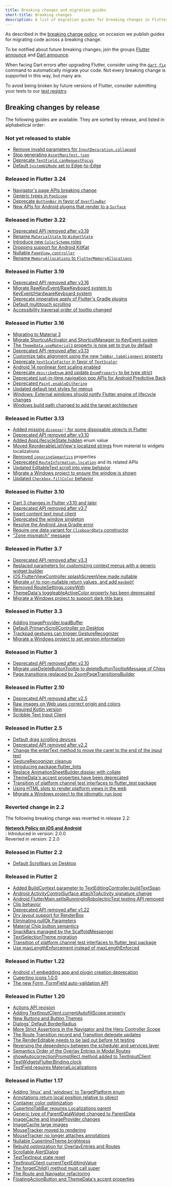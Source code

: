 ```yaml
---
title: Breaking changes and migration guides
short-title: Breaking changes
description: A list of migration guides for breaking changes in Flutter.
---
```


As described in the [breaking change policy][],
on occasion we publish guides
for migrating code across a breaking change.

To be notified about future breaking changes,
join the groups [Flutter announce][] and [Dart announce][].

When facing Dart errors after upgrading Flutter,
consider using the [`dart fix`][] command
to automatically migrate your code.
Not every breaking change is supported in this way,
but many are.

To avoid being broken by future versions of Flutter,
consider submitting your tests to our [test registry].

## Breaking changes by release

The following guides are available. They are sorted by
release, and listed in alphabetical order:

[breaking change policy]: /release/compatibility-policy
[Flutter announce]: {{site.groups}}/forum/#!forum/flutter-announce
[Dart announce]: {{site.groups}}/a/dartlang.org/g/announce
[`dart fix`]: /tools/flutter-fix
[test registry]: {{site.github}}/flutter/tests

### Not yet released to stable

* [Remove invalid parameters for `InputDecoration.collapsed`][]
* [Stop generating `AssetManifest.json`][]
* [Deprecate `TextField.canRequestFocus`][]
* [Default `SystemUiMode` set to Edge-to-Edge][]

[Remove invalid parameters for `InputDecoration.collapsed`]: /release/breaking-changes/input-decoration-collapsed
[Stop generating `AssetManifest.json`]: /release/breaking-changes/asset-manifest-dot-json
[Deprecate `TextField.canRequestFocus`]: /release/breaking-changes/can-request-focus
[Default `SystemUiMode` set to Edge-to-Edge]: /release/breaking-changes/default-systemuimode-edge-to-edge

<a id="released-in-flutter-324" aria-hidden="true"></a>
### Released in Flutter 3.24

* [Navigator's page APIs breaking change][]
* [Generic types in `PopScope`][]
* [Deprecate `ButtonBar` in favor of `OverflowBar`][]
* [New APIs for Android plugins that render to a `Surface`][]

[Navigator's page APIs breaking change]: /release/breaking-changes/navigator-and-page-api
[Generic types in `PopScope`]: /release/breaking-changes/popscope-with-result
[Deprecate `ButtonBar` in favor of `OverflowBar`]: /release/breaking-changes/deprecate-buttonbar
[New APIs for Android plugins that render to a `Surface`]: /release/breaking-changes/android-surface-plugins

<a id="released-in-flutter-322" aria-hidden="true"></a>
### Released in Flutter 3.22

* [Deprecated API removed after v3.19][]
* [Rename `MaterialState` to `WidgetState`][]
* [Introduce new `ColorScheme` roles][]
* [Dropping support for Android KitKat][]
* [Nullable `PageView.controller`][]
* [Rename `MemoryAllocations` to `FlutterMemoryAllocations`][]

[Deprecated API removed after v3.19]: /release/breaking-changes/3-19-deprecations
[Rename `MaterialState` to `WidgetState`]: /release/breaking-changes/material-state
[Introduce new `ColorScheme` roles]: /release/breaking-changes/new-color-scheme-roles
[Dropping support for Android KitKat]: /release/breaking-changes/android-kitkat-deprecation
[Nullable `PageView.controller`]: /release/breaking-changes/pageview-controller
[Rename `MemoryAllocations` to `FlutterMemoryAllocations`]: /release/breaking-changes/flutter-memory-allocations

<a id="released-in-flutter-319" aria-hidden="true"></a>
### Released in Flutter 3.19

* [Deprecated API removed after v3.16][]
* [Migrate RawKeyEvent/RawKeyboard system to KeyEvent/HardwareKeyboard system][]
* [Deprecate imperative apply of Flutter's Gradle plugins][]
* [Default multitouch scrolling][]
* [Accessibility traversal order of tooltip changed][]

[Deprecated API removed after v3.16]: /release/breaking-changes/3-16-deprecations
[Migrate RawKeyEvent/RawKeyboard system to KeyEvent/HardwareKeyboard system]: /release/breaking-changes/key-event-migration
[Deprecate imperative apply of Flutter's Gradle plugins]: /release/breaking-changes/flutter-gradle-plugin-apply
[Default multitouch scrolling]: /release/breaking-changes/multi-touch-scrolling
[Accessibility traversal order of tooltip changed]: /release/breaking-changes/tooltip-semantics-order

<a id="released-in-flutter-316" aria-hidden="true"></a>
### Released in Flutter 3.16

* [Migrating to Material 3][]
* [Migrate ShortcutActivator and ShortcutManager to KeyEvent system][]
* [The `ThemeData.useMaterial3` property is now set to true by default][]
* [Deprecated API removed after v3.13][]
* [Customize tabs alignment using the new `TabBar.tabAlignment` property][]
* [Deprecate `textScaleFactor` in favor of `TextScaler`][]
* [Android 14 nonlinear font scaling enabled][]
* [Deprecate `describeEnum` and update `EnumProperty` to be type strict][]
* [Deprecated just-in-time navigation pop APIs for Android Predictive Back][]
* [Deprecated `Paint.enableDithering`][]
* [Updated default text styles for menus][]
* [Windows: External windows should notify Flutter engine of lifecycle changes][]
* [Windows build path changed to add the target architecture][]

[Migrating to Material 3]: /release/breaking-changes/material-3-migration
[Migrate ShortcutActivator and ShortcutManager to KeyEvent system]: /release/breaking-changes/shortcut-key-event-migration
[The `ThemeData.useMaterial3` property is now set to true by default]: /release/breaking-changes/material-3-default
[Deprecated API removed after v3.13]: /release/breaking-changes/3-13-deprecations
[Customize tabs alignment using the new `TabBar.tabAlignment` property]: /release/breaking-changes/tab-alignment
[Deprecate `textScaleFactor` in favor of `TextScaler`]: /release/breaking-changes/deprecate-textscalefactor
[Android 14 nonlinear font scaling enabled]: /release/breaking-changes/android-14-nonlinear-text-scaling-migration
[Deprecate `describeEnum` and update `EnumProperty` to be type strict]: /release/breaking-changes/describe-enum
[Deprecated just-in-time navigation pop APIs for Android Predictive Back]: /release/breaking-changes/android-predictive-back
[Deprecated `Paint.enableDithering`]: /release/breaking-changes/paint-enableDithering
[Updated default text styles for menus]: /release/breaking-changes/menus-text-style
[Windows: External windows should notify Flutter engine of lifecycle changes]: /release/breaking-changes/win-lifecycle-process-function
[Windows build path changed to add the target architecture]: /release/breaking-changes/windows-build-architecture

<a id="released-in-flutter-313" aria-hidden="true"></a>
### Released in Flutter 3.13

* [Added missing `dispose()` for some disposable objects in Flutter][]
* [Deprecated API removed after v3.10][]
* [Added AppLifecycleState.hidden][] enum value
* [Moved ReorderableListView's localized strings][] from material to widgets localizations
* [Removed `ignoringSemantics`][] properties
* [Deprecated `RouteInformation.location`][] and its related APIs
* [Updated EditableText scroll into view behavior][]
* [Migrate a Windows project to ensure the window is shown][]
* [Updated `Checkbox.fillColor` behavior][]

[Added missing `dispose()` for some disposable objects in Flutter]: /release/breaking-changes/dispose
[Deprecated API removed after v3.10]: /release/breaking-changes/3-10-deprecations
[Added AppLifecycleState.hidden]: /release/breaking-changes/add-applifecyclestate-hidden
[Moved ReorderableListView's localized strings]: /release/breaking-changes/material-localized-strings
[Removed `ignoringSemantics`]: /release/breaking-changes/ignoringsemantics-migration
[Deprecated `RouteInformation.location`]: /release/breaking-changes/route-information-uri
[Updated EditableText scroll into view behavior]: /release/breaking-changes/editable-text-scroll-into-view
[Migrate a Windows project to ensure the window is shown]: /release/breaking-changes/windows-show-window-migration
[Updated `Checkbox.fillColor` behavior]: /release/breaking-changes/checkbox-fillColor

<a id="released-in-flutter-310" aria-hidden="true"></a>
### Released in Flutter 3.10

* [Dart 3 changes in Flutter v3.10 and later][]
* [Deprecated API removed after v3.7][]
* [Insert content text input client][]
* [Deprecated the window singleton][]
* [Resolve the Android Java Gradle error][]
* [Require one data variant for `ClipboardData` constructor][]
* ["Zone mismatch" message][]

[Dart 3 changes in Flutter v3.10 and later]: {{site.dart-site}}/resources/dart-3-migration
[Deprecated API removed after v3.7]: /release/breaking-changes/3-7-deprecations
[Insert Content Text Input Client]: /release/breaking-changes/insert-content-text-input-client
[Deprecated the window singleton]: /release/breaking-changes/window-singleton
[Resolve the Android Java Gradle error]: /release/breaking-changes/android-java-gradle-migration-guide
[Require one data variant for `ClipboardData` constructor]: /release/breaking-changes/clipboard-data-required
["Zone mismatch" message]: /release/breaking-changes/zone-errors

<a id="released-in-flutter-37" aria-hidden="true"></a>
### Released in Flutter 3.7

* [Deprecated API removed after v3.3][]
* [Replaced parameters for customizing context menus with a generic widget builder][]
* [iOS FlutterViewController splashScreenView made nullable][]
* [Migrate `of` to non-nullable return values, and add `maybeOf`][]
* [Removed RouteSettings.copyWith][]
* [ThemeData's toggleableActiveColor property has been deprecated][]
* [Migrate a Windows project to support dark title bars][]

[Replaced parameters for customizing context menus with a generic widget builder]: /release/breaking-changes/context-menus
[Deprecated API removed after v3.3]: /release/breaking-changes/3-3-deprecations
[iOS FlutterViewController splashScreenView made nullable]: /release/breaking-changes/ios-flutterviewcontroller-splashscreenview-nullable
[Migrate `of` to non-nullable return values, and add `maybeOf`]: /release/breaking-changes/supplemental-maybeOf-migration
[Removed RouteSettings.copyWith]: /release/breaking-changes/routesettings-copywith-migration
[ThemeData's toggleableActiveColor property has been deprecated]: /release/breaking-changes/toggleable-active-color
[Migrate a Windows project to support dark title bars]: /release/breaking-changes/windows-dark-mode

<a id="released-in-flutter-33" aria-hidden="true"></a>
### Released in Flutter 3.3

* [Adding ImageProvider.loadBuffer][]
* [Default PrimaryScrollController on Desktop][]
* [Trackpad gestures can trigger GestureRecognizer][]
* [Migrate a Windows project to set version information][]

[Adding ImageProvider.loadBuffer]: /release/breaking-changes/image-provider-load-buffer
[Default PrimaryScrollController on Desktop]: /release/breaking-changes/primary-scroll-controller-desktop
[Trackpad gestures can trigger GestureRecognizer]: /release/breaking-changes/trackpad-gestures
[Migrate a Windows project to set version information]: /release/breaking-changes/windows-version-information

### Released in Flutter 3

* [Deprecated API removed after v2.10][]
* [Migrate useDeleteButtonTooltip to deleteButtonTooltipMessage of Chips][]
* [Page transitions replaced by ZoomPageTransitionsBuilder][]

[Deprecated API removed after v2.10]: /release/breaking-changes/2-10-deprecations
[Page transitions replaced by ZoomPageTransitionsBuilder]: /release/breaking-changes/page-transition-replaced-by-ZoomPageTransitionBuilder
[Migrate useDeleteButtonTooltip to deleteButtonTooltipMessage of Chips]: /release/breaking-changes/chip-usedeletebuttontooltip-migration

<a id="released-in-flutter-210" aria-hidden="true"></a>
### Released in Flutter 2.10

* [Deprecated API removed after v2.5][]
* [Raw images on Web uses correct origin and colors][]
* [Required Kotlin version][]
* [Scribble Text Input Client][]

[Deprecated API removed after v2.5]: /release/breaking-changes/2-5-deprecations
[Raw images on Web uses correct origin and colors]: /release/breaking-changes/raw-images-on-web-uses-correct-origin-and-colors
[Required Kotlin version]: /release/breaking-changes/kotlin-version
[Scribble Text Input Client]: /release/breaking-changes/scribble-text-input-client

<a id="released-in-flutter-25" aria-hidden="true"></a>
### Released in Flutter 2.5

* [Default drag scrolling devices][]
* [Deprecated API removed after v2.2][]
* [Change the enterText method to move the caret to the end of the input text][]
* [GestureRecognizer cleanup][]
* [Introducing package:flutter_lints][]
* [Replace AnimationSheetBuilder.display with collate][]
* [ThemeData's accent properties have been deprecated][]
* [Transition of platform channel test interfaces to flutter_test package][]
* [Using HTML slots to render platform views in the web][]
* [Migrate a Windows project to the idiomatic run loop][]

[Change the enterText method to move the caret to the end of the input text]: /release/breaking-changes/enterText-trailing-caret
[Default drag scrolling devices]: /release/breaking-changes/default-scroll-behavior-drag
[Deprecated API removed after v2.2]: /release/breaking-changes/2-2-deprecations
[GestureRecognizer cleanup]: /release/breaking-changes/gesture-recognizer-add-allowed-pointer
[Introducing package:flutter_lints]: /release/breaking-changes/flutter-lints-package
[Replace AnimationSheetBuilder.display with collate]: /release/breaking-changes/animation-sheet-builder-display
[ThemeData's accent properties have been deprecated]: /release/breaking-changes/theme-data-accent-properties
[Transition of platform channel test interfaces to flutter_test package]: /release/breaking-changes/mock-platform-channels
[Using HTML slots to render platform views in the web]: /release/breaking-changes/platform-views-using-html-slots-web
[Migrate a Windows project to the idiomatic run loop]: /release/breaking-changes/windows-run-loop

### Reverted change in 2.2

The following breaking change was reverted in release 2.2:

**[Network Policy on iOS and Android][]**<br>
:  Introduced in version: 2.0.0<br>
   Reverted in version:   2.2.0

[Network Policy on iOS and Android]: /release/breaking-changes/network-policy-ios-android

<a id="released-in-flutter-22" aria-hidden="true"></a>
### Released in Flutter 2.2

* [Default Scrollbars on Desktop][]

[Default Scrollbars on Desktop]: /release/breaking-changes/default-desktop-scrollbars

### Released in Flutter 2

* [Added BuildContext parameter to TextEditingController.buildTextSpan][]
* [Android ActivityControlSurface attachToActivity signature change][]
* [Android FlutterMain.setIsRunningInRobolectricTest testing API removed][]
* [Clip behavior][]
* [Deprecated API removed after v1.22][]
* [Dry layout support for RenderBox][]
* [Eliminating nullOk Parameters][]
* [Material Chip button semantics][]
* [SnackBars managed by the ScaffoldMessenger][]
* [TextSelectionTheme migration][]
* [Transition of platform channel test interfaces to flutter_test package][]
* [Use maxLengthEnforcement instead of maxLengthEnforced][]

[Added BuildContext parameter to TextEditingController.buildTextSpan]: /release/breaking-changes/buildtextspan-buildcontext
[Android ActivityControlSurface attachToActivity signature change]: /release/breaking-changes/android-activity-control-surface-attach
[Android FlutterMain.setIsRunningInRobolectricTest testing API removed]: /release/breaking-changes/android-setIsRunningInRobolectricTest-removed
[Clip behavior]: /release/breaking-changes/clip-behavior
[Deprecated API removed after v1.22]: /release/breaking-changes/1-22-deprecations
[Dry layout support for RenderBox]: /release/breaking-changes/renderbox-dry-layout
[Eliminating nullOk Parameters]: /release/breaking-changes/eliminating-nullok-parameters
[Material Chip button semantics]: /release/breaking-changes/material-chip-button-semantics
[SnackBars managed by the ScaffoldMessenger]: /release/breaking-changes/scaffold-messenger
[TextSelectionTheme migration]: /release/breaking-changes/text-selection-theme
[Use maxLengthEnforcement instead of maxLengthEnforced]: /release/breaking-changes/use-maxLengthEnforcement-instead-of-maxLengthEnforced
[Transition of platform channel test interfaces to flutter_test package]: /release/breaking-changes/mock-platform-channels

<a id="released-in-flutter-122" aria-hidden="true"></a>
### Released in Flutter 1.22

* [Android v1 embedding app and plugin creation deprecation][]
* [Cupertino icons 1.0.0][]
* [The new Form, FormField auto-validation API][]


[Android v1 embedding app and plugin creation deprecation]: /release/breaking-changes/android-v1-embedding-create-deprecation
[Cupertino icons 1.0.0]: /release/breaking-changes/cupertino-icons-1.0.0
[The new Form, FormField auto-validation API]: /release/breaking-changes/form-field-autovalidation-api

<a id="released-in-flutter-120" aria-hidden="true"></a>
### Released in Flutter 1.20

* [Actions API revision][]
* [Adding TextInputClient.currentAutofillScope property][]
* [New Buttons and Button Themes][]
* [Dialogs' Default BorderRadius][]
* [More Strict Assertions in the Navigator and the Hero Controller Scope][]
* [The Route Transition record and Transition delegate updates][]
* [The RenderEditable needs to be laid out before hit testing][]
* [Reversing the dependency between the scheduler and services layer][]
* [Semantics Order of the Overlay Entries in Modal Routes][]
* [showAutocorrectionPromptRect method added to TextInputClient][]
* [TestWidgetsFlutterBinding.clock][]
* [TextField requires MaterialLocalizations][]

[Actions API revision]: /release/breaking-changes/actions-api-revision
[Adding TextInputClient.currentAutofillScope property]: /release/breaking-changes/add-currentAutofillScope-to-TextInputClient
[New Buttons and Button Themes]: /release/breaking-changes/buttons
[Dialogs' Default BorderRadius]: /release/breaking-changes/dialog-border-radius
[More Strict Assertions in the Navigator and the Hero Controller Scope]: /release/breaking-changes/hero-controller-scope
[Reversing the dependency between the scheduler and services layer]: /release/breaking-changes/services-scheduler-dependency-reversed
[The RenderEditable needs to be laid out before hit testing]: /release/breaking-changes/rendereditable-layout-before-hit-test
[Semantics Order of the Overlay Entries in Modal Routes]: /release/breaking-changes/modal-router-semantics-order
[showAutocorrectionPromptRect method added to TextInputClient]: /release/breaking-changes/add-showAutocorrectionPromptRect
[TestWidgetsFlutterBinding.clock]: /release/breaking-changes/test-widgets-flutter-binding-clock
[TextField requires MaterialLocalizations]: /release/breaking-changes/text-field-material-localizations
[The Route Transition record and Transition delegate updates]: /release/breaking-changes/route-transition-record-and-transition-delegate

<a id="released-in-flutter-117" aria-hidden="true"></a>
### Released in Flutter 1.17

* [Adding 'linux' and 'windows' to TargetPlatform enum][]
* [Annotations return local position relative to object][]
* [Container color optimization][]
* [CupertinoTabBar requires Localizations parent][]
* [Generic type of ParentDataWidget changed to ParentData][]
* [ImageCache and ImageProvider changes][]
* [ImageCache large images][]
* [MouseTracker moved to rendering][]
* [MouseTracker no longer attaches annotations][]
* [Nullable CupertinoTheme.brightness][]
* [Rebuild optimization for OverlayEntries and Routes][]
* [Scrollable AlertDialog][]
* [TestTextInput state reset][]
* [TextInputClient currentTextEditingValue][]
* [The forgetChild() method must call super][]
* [The Route and Navigator refactoring][]
* [FloatingActionButton and ThemeData's accent properties][]

[Adding 'linux' and 'windows' to TargetPlatform enum]: /release/breaking-changes/target-platform-linux-windows
[Annotations return local position relative to object]: /release/breaking-changes/annotations-return-local-position-relative-to-object
[Container color optimization]: /release/breaking-changes/container-color
[CupertinoTabBar requires Localizations parent]: /release/breaking-changes/cupertino-tab-bar-localizations
[Generic type of ParentDataWidget changed to ParentData]: /release/breaking-changes/parent-data-widget-generic-type
[ImageCache and ImageProvider changes]: /release/breaking-changes/image-cache-and-provider
[ImageCache large images]: /release/breaking-changes/imagecache-large-images
[MouseTracker moved to rendering]: /release/breaking-changes/mouse-tracker-moved-to-rendering
[MouseTracker no longer attaches annotations]: /release/breaking-changes/mouse-tracker-no-longer-attaches-annotations
[Nullable CupertinoTheme.brightness]: /release/breaking-changes/nullable-cupertinothemedata-brightness
[Rebuild optimization for OverlayEntries and Routes]: /release/breaking-changes/overlay-entry-rebuilds
[Replace AnimationSheetBuilder.display with collate]: /release/breaking-changes/animation-sheet-builder-display
[Scrollable AlertDialog]: /release/breaking-changes/scrollable-alert-dialog
[TestTextInput state reset]: /release/breaking-changes/test-text-input
[TextInputClient currentTextEditingValue]: /release/breaking-changes/text-input-client-current-value
[The forgetChild() method must call super]: /release/breaking-changes/forgetchild-call-super
[The Route and Navigator refactoring]: /release/breaking-changes/route-navigator-refactoring
[FloatingActionButton and ThemeData's accent properties]: /release/breaking-changes/fab-theme-data-accent-properties
